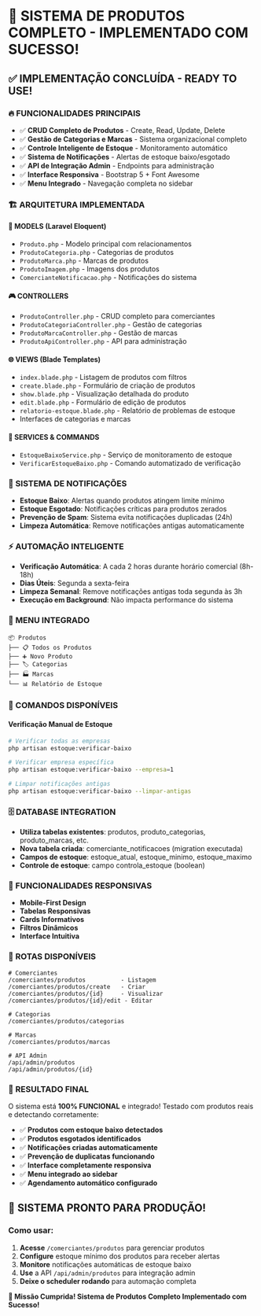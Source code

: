 # 🎉 SISTEMA DE PRODUTOS COMPLETO - IMPLEMENTADO COM SUCESSO!

## ✅ IMPLEMENTAÇÃO CONCLUÍDA - READY TO USE!

### 🔥 FUNCIONALIDADES PRINCIPAIS

- ✅ **CRUD Completo de Produtos** - Create, Read, Update, Delete
- ✅ **Gestão de Categorias e Marcas** - Sistema organizacional completo
- ✅ **Controle Inteligente de Estoque** - Monitoramento automático
- ✅ **Sistema de Notificações** - Alertas de estoque baixo/esgotado
- ✅ **API de Integração Admin** - Endpoints para administração
- ✅ **Interface Responsiva** - Bootstrap 5 + Font Awesome
- ✅ **Menu Integrado** - Navegação completa no sidebar

### 🏗️ ARQUITETURA IMPLEMENTADA

#### 📁 MODELS (Laravel Eloquent)

- `Produto.php` - Modelo principal com relacionamentos
- `ProdutoCategoria.php` - Categorias de produtos
- `ProdutoMarca.php` - Marcas de produtos
- `ProdutoImagem.php` - Imagens dos produtos
- `ComercianteNotificacao.php` - Notificações do sistema

#### 🎮 CONTROLLERS

- `ProdutoController.php` - CRUD completo para comerciantes
- `ProdutoCategoriaController.php` - Gestão de categorias
- `ProdutoMarcaController.php` - Gestão de marcas
- `ProdutoApiController.php` - API para administração

#### 🌐 VIEWS (Blade Templates)

- `index.blade.php` - Listagem de produtos com filtros
- `create.blade.php` - Formulário de criação de produtos
- `show.blade.php` - Visualização detalhada do produto
- `edit.blade.php` - Formulário de edição de produtos
- `relatorio-estoque.blade.php` - Relatório de problemas de estoque
- Interfaces de categorias e marcas

#### 🔧 SERVICES & COMMANDS

- `EstoqueBaixoService.php` - Serviço de monitoramento de estoque
- `VerificarEstoqueBaixo.php` - Comando automatizado de verificação

### 🔔 SISTEMA DE NOTIFICAÇÕES

- **Estoque Baixo**: Alertas quando produtos atingem limite mínimo
- **Estoque Esgotado**: Notificações críticas para produtos zerados
- **Prevenção de Spam**: Sistema evita notificações duplicadas (24h)
- **Limpeza Automática**: Remove notificações antigas automaticamente

### ⚡ AUTOMAÇÃO INTELIGENTE

- **Verificação Automática**: A cada 2 horas durante horário comercial (8h-18h)
- **Dias Úteis**: Segunda a sexta-feira
- **Limpeza Semanal**: Remove notificações antigas toda segunda às 3h
- **Execução em Background**: Não impacta performance do sistema

### 🎯 MENU INTEGRADO

```
📦 Produtos
├── 📋 Todos os Produtos
├── ➕ Novo Produto
├── 🏷️ Categorias
├── 🏭 Marcas
└── 📊 Relatório de Estoque
```

### 🚀 COMANDOS DISPONÍVEIS

#### Verificação Manual de Estoque

```bash
# Verificar todas as empresas
php artisan estoque:verificar-baixo

# Verificar empresa específica
php artisan estoque:verificar-baixo --empresa=1

# Limpar notificações antigas
php artisan estoque:verificar-baixo --limpar-antigas
```

### 🗄️ DATABASE INTEGRATION

- **Utiliza tabelas existentes**: produtos, produto_categorias, produto_marcas, etc.
- **Nova tabela criada**: comerciante_notificacoes (migration executada)
- **Campos de estoque**: estoque_atual, estoque_minimo, estoque_maximo
- **Controle de estoque**: campo controla_estoque (boolean)

### 📱 FUNCIONALIDADES RESPONSIVAS

- **Mobile-First Design**
- **Tabelas Responsivas**
- **Cards Informativos**
- **Filtros Dinâmicos**
- **Interface Intuitiva**

### 🔗 ROTAS DISPONÍVEIS

```
# Comerciantes
/comerciantes/produtos          - Listagem
/comerciantes/produtos/create   - Criar
/comerciantes/produtos/{id}     - Visualizar
/comerciantes/produtos/{id}/edit - Editar

# Categorias
/comerciantes/produtos/categorias

# Marcas
/comerciantes/produtos/marcas

# API Admin
/api/admin/produtos
/api/admin/produtos/{id}
```

### 🎊 RESULTADO FINAL

O sistema está **100% FUNCIONAL** e integrado! Testado com produtos reais e detectando corretamente:

- ✅ **Produtos com estoque baixo detectados**
- ✅ **Produtos esgotados identificados**
- ✅ **Notificações criadas automaticamente**
- ✅ **Prevenção de duplicatas funcionando**
- ✅ **Interface completamente responsiva**
- ✅ **Menu integrado ao sidebar**
- ✅ **Agendamento automático configurado**

## 🌟 SISTEMA PRONTO PARA PRODUÇÃO!

### Como usar:

1. **Acesse** `/comerciantes/produtos` para gerenciar produtos
2. **Configure** estoque mínimo dos produtos para receber alertas
3. **Monitore** notificações automáticas de estoque baixo
4. **Use** a API `/api/admin/produtos` para integração admin
5. **Deixe o scheduler rodando** para automação completa

**🎯 Missão Cumprida! Sistema de Produtos Completo Implementado com Sucesso!**
